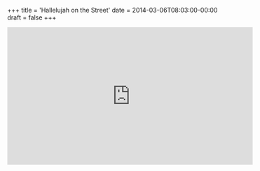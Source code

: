 +++
title = 'Hallelujah on the Street'
date = 2014-03-06T08:03:00-00:00
draft = false
+++

<iframe width="560" height="315" src="https://www.youtube.com/embed/lAEXH9DAH98?si=ImDbKRDuXYqVmwfp" title="YouTube video player" frameborder="0" allow="accelerometer; autoplay; clipboard-write; encrypted-media; gyroscope; picture-in-picture; web-share" referrerpolicy="strict-origin-when-cross-origin" allowfullscreen></iframe>
